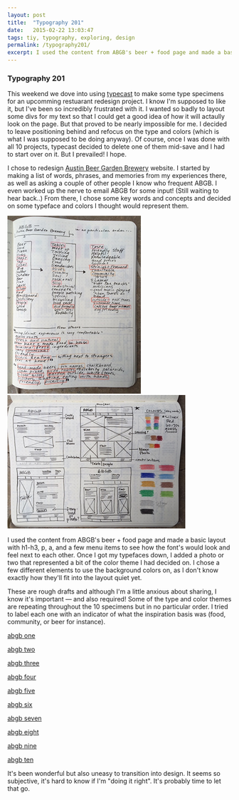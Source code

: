 ```yaml
---
layout: post
title:  "Typography 201"  
date:   2015-02-22 13:03:47
tags: tiy, typography, exploring, design
permalink: /typography201/
excerpt: I used the content from ABGB's beer + food page and made a basic layout with h1-h3, p, a, and a few menu items to see how the font's would look and feel next to each other. Once I got my typefaces down, I added a photo or two that represented a bit of the color theme I had decided on. I chose a few different elements to use the background colors on...
---
```


### Typography 201

This weekend we dove into using [typecast](http://typecast.com) to make some type specimens for an upcomming restuarant redesign project. I know I'm supposed to like it, but I've been so incredibly frustrated with it. I wanted so badly to layout some divs for my text so that I could get a good idea of how it will actaully look on the page. But that proved to be nearly impossible for me. I decided to leave positioning behind and refocus on the type and colors (which is what I was supposed to be doing anyway). Of course, once I was done with all 10 projects, typecast decided to delete one of them mid-save and I had to start over on it. But I prevailed! I hope. 

I chose to redesign [Austin Beer Garden Brewery](http://www.theabgb.com) website. I started by making a list of words, phrases, and memories from my experiences there, as well as asking a couple of other people I know who frequent ABGB. I even worked up the nerve to email ABGB for some input! (Still waiting to hear back..) From there, I chose some key words and concepts and decided on some typeface and colors I thought would represent them. 

<div class="typography201_photos1"><img src="/assets/type201.JPG"></div><div class="typography201_photos2"><img src="/assets/type201-2.JPG"></div>


I used the content from ABGB's beer + food page and made a basic layout with h1-h3, p, a, and a few menu items to see how the font's would look and feel next to each other. Once I got my typefaces down, I added a photo or two that represented a bit of the color theme I had decided on. I chose a few different elements to use the background colors on, as I don't know exactly how they'll fit into the layout quiet yet. 

These are rough drafts and although I'm a little anxious about sharing, I know it's important — and also required! Some of the type and color themes are repeating throughout the 10 specimens but in no particular order. I tried to label each one with an indicator of what the inspiration basis was (food, community, or beer for instance). 

[abgb one](http://typecast.com/3XPBgVFYVz/share/e19e5d063ae4aa66bbf80d77428d4baa0ad98bead)

[abgb two](http://typecast.com/3XPBgVFYVz/share/ae77c49d3a23357fb0a7e08e7edb006b14edb0d9fZVRTCzg)

[abgb three](http://typecast.com/3XPBgVFYVz/share/66ef17f582e5c51d2cbdfd6c8b1414fb0626f100w6m-qDJKX)

[abgb four](http://typecast.com/3XPBgVFYVz/share/e36ac2700a7616de50a1ceb5853e6c2e6d1bce54)

[abgb five](http://typecast.com/3XPBgVFYVz/share/f5cf26e7e5425268aec54a1afd4bde6fb22ac94eG)

[abgb six](http://typecast.com/3XPBgVFYVz/share/350ebfd637dddbfcb3102e2c7df8995ac3925731yqrw2R)

[abgb seven](http://typecast.com/3XPBgVFYVz/share/76ad8d80ce6b36ccc84fec7eb4b1571836ccbe0ahFV2)

[abgb eight](http://typecast.com/3XPBgVFYVz/share/cdcefcc6804801fa475e1f9e881de452731ff81fW8)

[abgb nine](http://typecast.com/3XPBgVFYVz/share/4a9d7e1189855a8a1c3c8b65d879beeaf616f384b)

[abgb ten](http://typecast.com/3XPBgVFYVz/share/6c6de0b1cb65af0121b21501ab7c1bfe71a5caf1wk9X3jv-C2)


It's been wonderful but also uneasy to transition into design. It seems so subjective, it's hard to know if I'm "doing it right". It's probably time to let that go.



